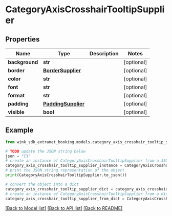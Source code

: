 # CategoryAxisCrosshairTooltipSupplier


## Properties

Name | Type | Description | Notes
------------ | ------------- | ------------- | -------------
**background** | **str** |  | [optional] 
**border** | [**BorderSupplier**](BorderSupplier.md) |  | [optional] 
**color** | **str** |  | [optional] 
**font** | **str** |  | [optional] 
**format** | **str** |  | [optional] 
**padding** | [**PaddingSupplier**](PaddingSupplier.md) |  | [optional] 
**visible** | **bool** |  | [optional] 

## Example

```python
from wink_sdk_extranet_booking.models.category_axis_crosshair_tooltip_supplier import CategoryAxisCrosshairTooltipSupplier

# TODO update the JSON string below
json = "{}"
# create an instance of CategoryAxisCrosshairTooltipSupplier from a JSON string
category_axis_crosshair_tooltip_supplier_instance = CategoryAxisCrosshairTooltipSupplier.from_json(json)
# print the JSON string representation of the object
print(CategoryAxisCrosshairTooltipSupplier.to_json())

# convert the object into a dict
category_axis_crosshair_tooltip_supplier_dict = category_axis_crosshair_tooltip_supplier_instance.to_dict()
# create an instance of CategoryAxisCrosshairTooltipSupplier from a dict
category_axis_crosshair_tooltip_supplier_from_dict = CategoryAxisCrosshairTooltipSupplier.from_dict(category_axis_crosshair_tooltip_supplier_dict)
```
[[Back to Model list]](../README.md#documentation-for-models) [[Back to API list]](../README.md#documentation-for-api-endpoints) [[Back to README]](../README.md)


